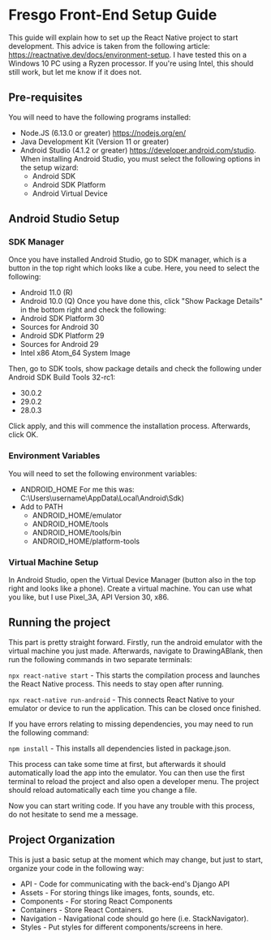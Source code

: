 # Fresgo Front-End Setup Guide 
This guide will explain how to set up the React Native project to start development. This advice is taken from the following article: https://reactnative.dev/docs/environment-setup. I have tested this on a Windows 10 PC using a Ryzen processor. If you're using Intel, this should still work, but let me know if it does not.

## Pre-requisites
You will need to have the following programs installed:
* Node.JS (6.13.0 or greater) https://nodejs.org/en/
* Java Development Kit (Version 11 or greater)
* Android Studio (4.1.2 or greater) https://developer.android.com/studio. When installing Android Studio, you must select the following options in the setup wizard:
    - Android SDK
    - Android SDK Platform
    - Android Virtual Device

## Android Studio Setup
### SDK Manager
Once you have installed Android Studio, go to SDK manager, which is a button in the top right which looks like a cube. Here, you need to select the following:
* Android 11.0 (R)
* Android 10.0 (Q)
Once you have done this, click "Show Package Details" in the bottom right and check the following:
* Android SDK Platform 30
* Sources for Android 30
* Android SDK Platform 29
* Sources for Android 29
* Intel x86 Atom_64 System Image

Then, go to SDK tools, show package details and check the following under Android SDK Build Tools 32-rc1:
* 30.0.2
* 29.0.2
* 28.0.3

Click apply, and this will commence the installation process. Afterwards, click OK.

### Environment Variables
You will need to set the following environment variables:
* ANDROID_HOME For me this was: C:\Users\username\AppData\Local\Android\Sdk)
* Add to PATH  
    - ANDROID_HOME/emulator 
    - ANDROID_HOME/tools
    - ANDROID_HOME/tools/bin
    - ANDROID_HOME/platform-tools

### Virtual Machine Setup
In Android Studio, open the Virtual Device Manager (button also in the top right and looks like a phone). Create a virtual machine. You can use what you like, but I use Pixel_3A, API Version 30, x86.

## Running the project
This part is pretty straight forward. Firstly, run the android emulator with the virtual machine you just made. Afterwards, navigate to DrawingABlank, then run the following commands in two separate terminals:

`npx react-native start` - This starts the compilation process and launches the React Native process. This needs to stay open after running.

`npx react-native run-android` - This connects React Native to your emulator or device to run the application. This can be closed once finished.

If you have errors relating to missing dependencies, you may need to run the following command:

`npm install` - This installs all dependencies listed in package.json.

This process can take some time at first, but afterwards it should automatically load the app into the emulator. You can then use the first terminal to reload the project and also open a developer menu. The project should reload automatically each time you change a file.

Now you can start writing code. If you have any trouble with this process, do not hesitate to send me a message.

## Project Organization
This is just a basic setup at the moment which may change, but just to start, organize your code in the following way:
* API - Code for communicating with the back-end's Django API
* Assets - For storing things like images, fonts, sounds, etc. 
* Components - For storing React Components
* Containers - Store React Containers.
* Navigation - Navigational code should go here (i.e. StackNavigator).
* Styles - Put styles for different components/screens in here.
